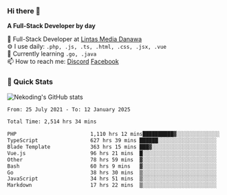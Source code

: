 ### Hi there 👋

**A Full-Stack Developer by day**

🔭 Full-Stack Developer at [Lintas Media Danawa](https://www.lintasmediadanawa.com/)  
⚙️ I use daily: `.php, .js, .ts, .html, .css, .jsx, .vue`  
🌱 Currently learning `.go, .java`  
📫 How to reach me: [Discord](https://discordapp.com/users/984448732999327766)  [Facebook](https://fb.me/tyvandi)  

### 🚀 Quick Stats  

![Nekoding's GitHub stats](https://github-readme-stats.vercel.app/api?username=nekoding&show_icons=true)

<!--START_SECTION:waka-->

```txt
From: 25 July 2021 - To: 12 January 2025

Total Time: 2,514 hrs 34 mins

PHP                        1,110 hrs 12 mins██████████▓░░░░░░░░░░░░░░   42.81 %
TypeScript                 627 hrs 39 mins ██████░░░░░░░░░░░░░░░░░░░   24.20 %
Blade Template             363 hrs 15 mins ███▓░░░░░░░░░░░░░░░░░░░░░   14.01 %
Vue.js                     96 hrs 21 mins  █░░░░░░░░░░░░░░░░░░░░░░░░   03.72 %
Other                      78 hrs 59 mins  ▓░░░░░░░░░░░░░░░░░░░░░░░░   03.05 %
Bash                       60 hrs 9 mins   ▓░░░░░░░░░░░░░░░░░░░░░░░░   02.32 %
Go                         38 hrs 30 mins  ▒░░░░░░░░░░░░░░░░░░░░░░░░   01.48 %
JavaScript                 34 hrs 51 mins  ▒░░░░░░░░░░░░░░░░░░░░░░░░   01.34 %
Markdown                   17 hrs 22 mins  ▒░░░░░░░░░░░░░░░░░░░░░░░░   00.67 %
```

<!--END_SECTION:waka-->

<!--
**nekoding/nekoding** is a ✨ _special_ ✨ repository because its `README.md` (this file) appears on your GitHub profile.

Here are some ideas to get you started:

- 🔭 I’m currently working on ...
- 🌱 I’m currently learning ...
- 👯 I’m looking to collaborate on ...
- 🤔 I’m looking for help with ...
- 💬 Ask me about ...
- 📫 How to reach me: ...
- 😄 Pronouns: ...
- ⚡ Fun fact: ...
-->

